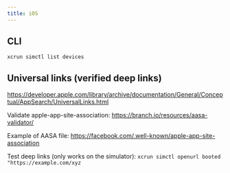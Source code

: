 ```yaml
---
title: iOS
---
```


## CLI

`xcrun simctl list devices`

## Universal links (verified deep links)

https://developer.apple.com/library/archive/documentation/General/Conceptual/AppSearch/UniversalLinks.html

Validate apple-app-site-association: https://branch.io/resources/aasa-validator/

Example of AASA file: https://facebook.com/.well-known/apple-app-site-association

Test deep links (only works on the simulator): `xcrun simctl openurl booted "https://example.com/xyz`
